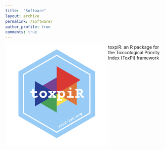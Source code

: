 ```yaml
---
title:  "Software"
layout: archive
permalink: /Software/
author_profile: true
comments: true
---
```


<img align="left" src="/assets/images/toxpiR_logo.jpeg" style="display: block; margin: auto;" />
toxpiR: an R package for the Toxicological Priority Index (ToxPi) framework